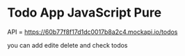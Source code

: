 <h1>Todo App JavaScript Pure</h1>

API = https://60b77f8f17d1dc0017b8a2c4.mockapi.io/todos

you can add edite delete and check todos
